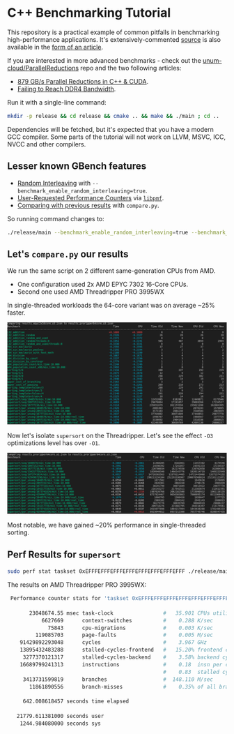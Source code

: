 # C++ Benchmarking Tutorial

This repository is a practical example of common pitfalls in benchmarking high-performance applications.
It's extensively-commented [source](main.cxx) is also available in the [form of an article](https://unum.cloud/post/2022-03-04-gbench/).

If you are interested in more advanced benchmarks - check out the [unum-cloud/ParallelReductions](https://github.com/unum-cloud/ParallelReductions) repo and the two following articles:

* [879 GB/s Parallel Reductions in C++ & CUDA](https://unum.cloud/post/2022-01-28-reduce/).
* [Failing to Reach DDR4 Bandwidth](https://unum.cloud/post/2022-01-29-ddr4/).

Run it with a single-line command:

```sh
mkdir -p release && cd release && cmake .. && make && ./main ; cd ..
```

Dependencies will be fetched, but it's expected that you have a modern GCC compiler.
Some parts of the tutorial will not work on LLVM, MSVC, ICC, NVCC and other compilers.

## Lesser known GBench features

* [Random Interleaving](https://github.com/google/benchmark/blob/main/docs/random_interleaving.md) with `--benchmark_enable_random_interleaving=true`.
* [User-Requested Performance Counters](https://github.com/google/benchmark/blob/main/docs/perf_counters.md) via [`libpmf`](http://perfmon2.sourceforge.net/).
* [Comparing with previous results](https://github.com/google/benchmark/blob/main/docs/tools.md) with `compare.py`.

So running command changes to:

```sh
./release/main --benchmark_enable_random_interleaving=true --benchmark_format=json --benchmark_perf_counters="CYCLES,INSTRUCTIONS"
```

## Let's `compare.py` our results

We run the same script on 2 different same-generation CPUs from AMD.

* One configuration used 2x AMD EPYC 7302 16-Core CPUs.
* Second one used AMD Threadripper PRO 3995WX

In single-threaded workloads the 64-core variant was on average ~25% faster.

![Epyc vs Threadripper](slides/epyc_vs_pro.png)

Now let's isolate `supersort` on the Threadripper.
Let's see the effect `-O3` optimizations level has over `-O1`.

![O1 vs O3](slides/o1_vs_o3.png)

Most notable, we have gained ~20% performance  in single-threaded sorting.

## Perf Results for `supersort`

```sh
sudo perf stat taskset 0xEFFFEFFFEFFFEFFFEFFFEFFFEFFFEFFF ./release/main --benchmark_enable_random_interleaving=true --benchmark_filter=supersort
```

The results on AMD Threadripper PRO 3995WX:

```sh
 Performance counter stats for 'taskset 0xEFFFEFFFEFFFEFFFEFFFEFFFEFFFEFFF ./release/main --benchmark_enable_random_interleaving=true --benchmark_filter=supersort':

       23048674.55 msec task-clock                #   35.901 CPUs utilized          
           6627669      context-switches          #    0.288 K/sec                  
             75843      cpu-migrations            #    0.003 K/sec                  
         119085703      page-faults               #    0.005 M/sec                  
    91429892293048      cycles                    #    3.967 GHz                      (83.33%)
    13895432483288      stalled-cycles-frontend   #   15.20% frontend cycles idle     (83.33%)
     3277370121317      stalled-cycles-backend    #    3.58% backend cycles idle      (83.33%)
    16689799241313      instructions              #    0.18  insn per cycle         
                                                  #    0.83  stalled cycles per insn  (83.33%)
     3413731599819      branches                  #  148.110 M/sec                    (83.33%)
       11861890556      branch-misses             #    0.35% of all branches          (83.34%)

     642.008618457 seconds time elapsed

   21779.611381000 seconds user
    1244.984080000 seconds sys
```
